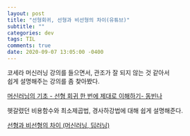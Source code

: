 ```yaml
---
layout: post
title: "선형회귀, 선형과 비선형의 차이(유튜브)"
subtitle: ""
categories: dev
tags: TIL
comments: true
date: 2020-09-07 13:05:00 -0400
---
```


코세라 머신러닝 강의를 들으면서, 관조가 잘 되지 않는 것 같아서	
쉽게 설명해주는 강의를 좀 찾아봤다.     

[머신러닝의 기초 - 선형 회귀 한 번에 제대로 이해하기- 동빈나](https://www.youtube.com/watch?v=ve6gtpZV83E&t=1336s&ab_channel=%EB%8F%99%EB%B9%88%EB%82%98)	

헷갈렸던 비용함수와 최소제곱법, 경사하강법에 대해 쉽게 설명해준다.      


[선형과 비선형의 차이 (머신러닝, 딥러닝)](https://www.youtube.com/watch?v=umiqnfQxlac&ab_channel=MinsukHeo%ED%97%88%EB%AF%BC%EC%84%9D)